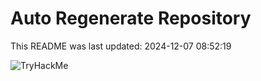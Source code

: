 # Auto Regenerate Repository

This README was last updated: 2024-12-07 08:52:19

 ![TryHackMe](https://tryhackme.com/badge/533634)